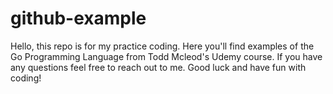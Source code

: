 # github-example
Hello, this repo is for my practice coding. Here you'll find examples of the Go Programming Language from Todd Mcleod's Udemy course. If you have any questions feel free to reach out to me. Good luck and have fun with coding!
